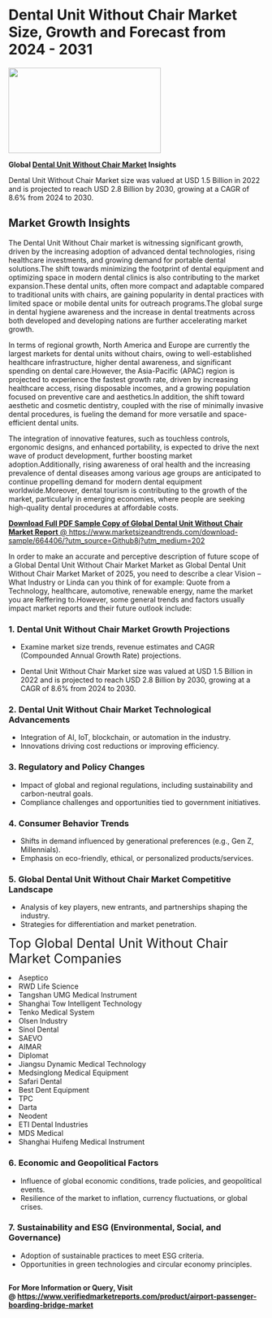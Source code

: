 <H1>Dental Unit Without Chair Market Size, Growth and Forecast from 2024 - 2031</H1><img class="aligncenter size-medium wp-image-584254" src="https://thirdeyenews.in/wp-content/uploads/2024/09/Global-Market-Research-300x168.jpeg" alt="" width="300" height="168" /><p><strong>Global&nbsp;<a href="https://www.marketsizeandtrends.com/download-sample/664406/?utm_source=Github8j?utm_medium=202">Dental Unit Without Chair Market</a> Insights</strong></p><p>Dental Unit Without Chair Market size was valued at USD 1.5 Billion in 2022 and is projected to reach USD 2.8 Billion by 2030, growing at a CAGR of 8.6% from 2024 to 2030.</p><p><h2>Market Growth Insights</h2> <p>The Dental Unit Without Chair market is witnessing significant growth, driven by the increasing adoption of advanced dental technologies, rising healthcare investments, and growing demand for portable dental solutions.The shift towards minimizing the footprint of dental equipment and optimizing space in modern dental clinics is also contributing to the market expansion.These dental units, often more compact and adaptable compared to traditional units with chairs, are gaining popularity in dental practices with limited space or mobile dental units for outreach programs.The global surge in dental hygiene awareness and the increase in dental treatments across both developed and developing nations are further accelerating market growth.</p> <p><a href="#"></a></p> <p>In terms of regional growth, North America and Europe are currently the largest markets for dental units without chairs, owing to well-established healthcare infrastructure, higher dental awareness, and significant spending on dental care.However, the Asia-Pacific (APAC) region is projected to experience the fastest growth rate, driven by increasing healthcare access, rising disposable incomes, and a growing population focused on preventive care and aesthetics.In addition, the shift toward aesthetic and cosmetic dentistry, coupled with the rise of minimally invasive dental procedures, is fueling the demand for more versatile and space-efficient dental units.</p> <p>The integration of innovative features, such as touchless controls, ergonomic designs, and enhanced portability, is expected to drive the next wave of product development, further boosting market adoption.Additionally, rising awareness of oral health and the increasing prevalence of dental diseases among various age groups are anticipated to continue propelling demand for modern dental equipment worldwide.Moreover, dental tourism is contributing to the growth of the market, particularly in emerging economies, where people are seeking high-quality dental procedures at affordable costs.</p> <p><a href="#"></p><p><span class=""><strong>Download Full PDF Sample Copy of Global Dental Unit Without Chair Market Report</strong> @ <a href="https://www.marketsizeandtrends.com/download-sample/664406/?utm_source=Github8j?utm_medium=202" target="_blank">https://www.marketsizeandtrends.com/download-sample/664406/?utm_source=Github8j?utm_medium=202</a></span></p><p>In order to make an accurate and perceptive description of future scope of a Global&nbsp;Dental Unit Without Chair Market Market as Global&nbsp;Dental Unit Without Chair Market Market of 2025, you need to describe a clear Vision &ndash; What Industry or Linda can you think of for example: Quote from a Technology, healthcare, automotive, renewable energy, name the market you are Reffering to.However, some general trends and factors usually impact market reports and their future outlook include:</p><h3>1.&nbsp;<strong>Dental Unit Without Chair Market Growth Projections</strong></h3><ul><li>Examine market size trends, revenue estimates and CAGR (Compounded Annual Growth Rate) projections.</li><li><p>Dental Unit Without Chair Market size was valued at USD 1.5 Billion in 2022 and is projected to reach USD 2.8 Billion by 2030, growing at a CAGR of 8.6% from 2024 to 2030.</p></li></ul><h3>2.&nbsp;<strong>Dental Unit Without Chair Market Technological Advancements</strong></h3><ul><li>Integration of AI, IoT, blockchain, or automation in the industry.</li><li>Innovations driving cost reductions or improving efficiency.</li></ul><h3>3.&nbsp;<strong>Regulatory and Policy Changes</strong></h3><ul><li>Impact of global and regional regulations, including sustainability and carbon-neutral goals.</li><li>Compliance challenges and opportunities tied to government initiatives.</li></ul><h3>4.&nbsp;<strong>Consumer Behavior Trends</strong></h3><ul><li>Shifts in demand influenced by generational preferences (e.g., Gen Z, Millennials).</li><li>Emphasis on eco-friendly, ethical, or personalized products/services.</li></ul><h3>5.&nbsp;<strong>Global Dental Unit Without Chair Market Competitive Landscape</strong></h3><ul><li>Analysis of key players, new entrants, and partnerships shaping the industry.</li><li>Strategies for differentiation and market penetration.</li></ul><p data-pm-slice="1 1 []"><span style="color: inherit; font-family: inherit; font-size: 25px;">Top Global Dental Unit Without Chair Market Companies</span></p><div class="" data-test-id=""><p><li>Aseptico</li><li> RWD Life Science</li><li> Tangshan UMG Medical Instrument</li><li> Shanghai Tow Intelligent Technology</li><li> Tenko Medical System</li><li> Olsen Industry</li><li> Sinol Dental</li><li> SAEVO</li><li> AIMAR</li><li> Diplomat</li><li> Jiangsu Dynamic Medical Technology</li><li> Medsinglong Medical Equipment</li><li> Safari Dental</li><li> Best Dent Equipment</li><li> TPC</li><li> Darta</li><li> Neodent</li><li> ETI Dental Industries</li><li> MDS Medical</li><li> Shanghai Huifeng Medical Instrument</li></p></div><h3>6.&nbsp;<strong>Economic and Geopolitical Factors</strong></h3><ul><li>Influence of global economic conditions, trade policies, and geopolitical events.</li><li>Resilience of the market to inflation, currency fluctuations, or global crises.</li></ul><h3>7.&nbsp;<strong>Sustainability and ESG (Environmental, Social, and Governance)</strong></h3><ul><li>Adoption of sustainable practices to meet ESG criteria.</li><li>Opportunities in green technologies and circular economy principles.</li></ul><h2><strong style="font-size: 14px;">For More Information or Query, Visit @&nbsp;</strong><a style="background-color: #ffffff; font-size: 14px;" href="https://www.marketsizeandtrends.com/report/dental-unit-without-chair-market/" target="_blank">https://www.verifiedmarketreports.com/product/airport-passenger-boarding-bridge-market</a></h2>